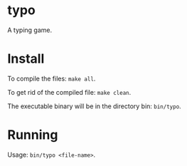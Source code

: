 # typo
A typing game.

# Install
To compile the files: ``make all``.

To get rid of the compiled file: ``make clean``.

The executable binary will be in the directory bin: ``bin/typo``.

# Running
Usage: ``bin/typo <file-name>``.
